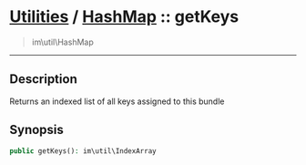 # [Utilities](util.md) / [HashMap](util-HashMap.md) :: getKeys
 > im\util\HashMap
____

## Description
Returns an indexed list of all keys assigned to this bundle

## Synopsis
```php
public getKeys(): im\util\IndexArray
```
